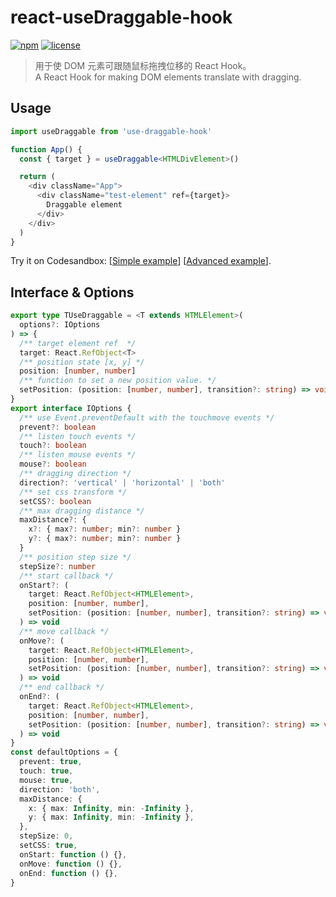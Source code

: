 # react-useDraggable-hook

[![npm](https://img.shields.io/npm/v/use-draggable-hook?style=flat-square)](https://www.npmjs.com/package/use-draggable-hook)
[![license](https://img.shields.io/npm/l/use-draggable-hook?style=flat-square)](https://github.com/dyon21/react-useDraggable-hook/blob/master/LICENSE)

> 用于使 DOM 元素可跟随鼠标拖拽位移的 React Hook。<br/>
> A React Hook for making DOM elements translate with dragging.


## Usage

``` typescript
import useDraggable from 'use-draggable-hook'

function App() {
  const { target } = useDraggable<HTMLDivElement>()

  return (
    <div className="App">
      <div className="test-element" ref={target}>
        Draggable element
      </div>
    </div>
  )
}

```
Try it on Codesandbox: 
[[Simple example](https://codesandbox.io/s/use-draggable-hook-demo-1y7s7?file=/src/App.tsx)]
[[Advanced example](https://codesandbox.io/s/use-draggable-options-yjl0m?file=/src/App.tsx)].

## Interface & Options
```typescript
export type TUseDraggable = <T extends HTMLElement>(
  options?: IOptions
) => {
  /** target element ref  */
  target: React.RefObject<T>
  /** position state [x, y] */
  position: [number, number]
  /** function to set a new position value. */
  setPosition: (position: [number, number], transition?: string) => void
}
export interface IOptions {
  /** use Event.preventDefault with the touchmove events */
  prevent?: boolean
  /** listen touch events */
  touch?: boolean
  /** listen mouse events */
  mouse?: boolean
  /** dragging direction */
  direction?: 'vertical' | 'horizontal' | 'both'
  /** set css transform */
  setCSS?: boolean
  /** max dragging distance */
  maxDistance?: {
    x?: { max?: number; min?: number }
    y?: { max?: number; min?: number }
  }
  /** position step size */
  stepSize?: number
  /** start callback */
  onStart?: (
    target: React.RefObject<HTMLElement>,
    position: [number, number],
    setPosition: (position: [number, number], transition?: string) => void
  ) => void
  /** move callback */
  onMove?: (
    target: React.RefObject<HTMLElement>,
    position: [number, number],
    setPosition: (position: [number, number], transition?: string) => void
  ) => void
  /** end callback */
  onEnd?: (
    target: React.RefObject<HTMLElement>,
    position: [number, number],
    setPosition: (position: [number, number], transition?: string) => void
  ) => void
}
const defaultOptions = {
  prevent: true,
  touch: true,
  mouse: true,
  direction: 'both',
  maxDistance: {
    x: { max: Infinity, min: -Infinity },
    y: { max: Infinity, min: -Infinity },
  },
  stepSize: 0,
  setCSS: true,
  onStart: function () {},
  onMove: function () {},
  onEnd: function () {},
}

```
